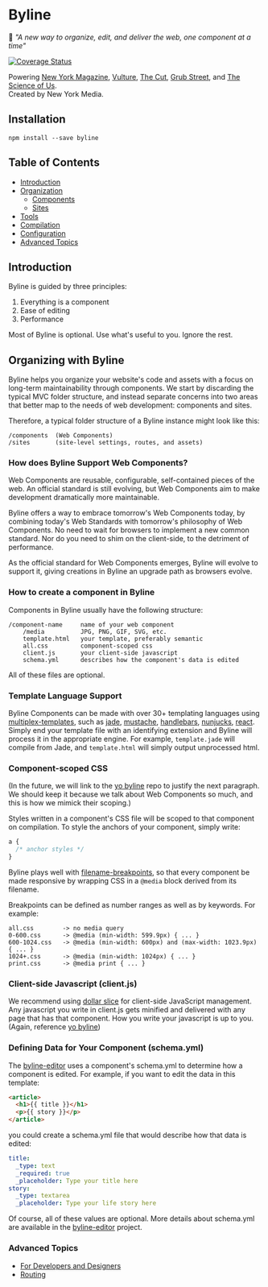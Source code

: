 Byline
=========================

📰 _"A new way to organize, edit, and deliver the web, one component at a time"_

[![Coverage Status](https://coveralls.io/repos/nymag/byline/badge.svg?branch=master&t=cQ880T)](https://coveralls.io/r/nymag/byline?branch=master)

Powering [New York Magazine](http://nymag.com/), [Vulture](http://www.vulture.com/), [The Cut](http://thecut.com/), [Grub Street](http://www.grubstreet.com/), and [The Science of Us](http://www.scienceofus.com/).  
Created by New York Media.

## Installation
```
npm install --save byline
```

## Table of Contents
* [Introduction](#introduction)
* [Organization](#organization)
  * [Components](#components)
  * [Sites](#sites)
* [Tools](#tools)
* [Compilation](#compilation)
* [Configuration](#configuration)
* [Advanced Topics](#advanced-topics)

## Introduction
Byline is guided by three principles:

1. Everything is a component
2. Ease of editing
3. Performance

Most of Byline is optional. Use what's useful to you. Ignore the rest.

## Organizing with Byline
Byline helps you organize your website's code and assets with a focus on long-term maintainability through components. We start by discarding the typical MVC folder structure, and instead separate concerns into two areas that better map to the needs of web development: components and sites.

Therefore, a typical folder structure of a Byline instance might look like this:
```
/components  (Web Components)
/sites       (site-level settings, routes, and assets)
```

### How does Byline Support Web Components?
Web Components are reusable, configurable, self-contained pieces of the web. An official standard is still evolving, but Web Components aim to make development dramatically more maintainable.

Byline offers a way to embrace tomorrow's Web Components today, by combining today's Web Standards with tomorrow's philosophy of Web Components. No need to wait for browsers to implement a new common standard. Nor do you need to shim on the client-side, to the detriment of performance.

As the official standard for Web Components emerges, Byline will evolve to support it, giving creations in Byline an upgrade path as browsers evolve.

### How to create a component in Byline
Components in Byline usually have the following structure:
```
/component-name     name of your web component
    /media          JPG, PNG, GIF, SVG, etc.
    template.html   your template, preferably semantic
    all.css         component-scoped css
    client.js       your client-side javascript
    schema.yml      describes how the component's data is edited
```

All of these files are optional.

### Template Language Support
Byline Components can be made with over 30+ templating languages using [multiplex-templates](https://github.com/nymag/multiplex-templates), such as [jade](https://github.com/jadejs/jade), [mustache](https://github.com/mustache/mustache.github.com),
[handlebars](https://github.com/wycats/handlebars.js/),
[nunjucks](https://github.com/mozilla/nunjucks),
[react](https://github.com/facebook/react).
Simply end your template file with an identifying extension and Byline will process it in the appropriate engine.
For example, `template.jade` will compile from Jade, and `template.html` will simply output unprocessed html.

### Component-scoped CSS

(In the future, we will link to the [yo byline]() repo to justify the next paragraph.  We should keep it because we talk about Web Components so much, and this is how we mimick their scoping.)

Styles written in a component's CSS file will be scoped to that component on compilation.  To style the anchors of your component, simply write:
```CSS
a {
  /* anchor styles */
}
```

Byline plays well with [filename-breakpoints](https://github.com/nymag/responsive-filenames), so that every component be made responsive by wrapping CSS in a `@media` block derived from its filename.

Breakpoints can be defined as number ranges as well as by keywords.  For example:
```
all.css        -> no media query
0-600.css      -> @media (min-width: 599.9px) { ... }
600-1024.css   -> @media (min-width: 600px) and (max-width: 1023.9px) { ... }
1024+.css      -> @media (min-width: 1024px) { ... }
print.css      -> @media print { ... }
```

### Client-side Javascript (client.js)
We recommend using [dollar slice](https://github.com/nymag/dollar-slice) for client-side JavaScript management. Any javascript you write in client.js gets minified and delivered with any page that has that component. How you write your javascript is up to you.  (Again, reference [yo byline]())

### Defining Data for Your Component (schema.yml)

The [byline-editor](https://github.com/nymag/byline-editor) uses a component's schema.yml to determine how a component is edited. For example, if you want to edit the data in this template:
```html
<article>
  <h1>{{ title }}</h1>
  <p>{{ story }}</p>
</article>
```
you could create a schema.yml file that would describe how that data is edited:
```yaml
title:
  _type: text
  _required: true
  _placeholder: Type your title here
story:
  _type: textarea
  _placeholder: Type your life story here
```

Of course, all of these values are optional. More details about schema.yml are available in the [byline-editor](https://github.com/nymag/byline-editor) project.

### Advanced Topics

- [For Developers and Designers](https://github.com/nymag/byline/tree/master/lib)
- [Routing](https://github.com/nymag/byline/tree/master/lib/routes)
